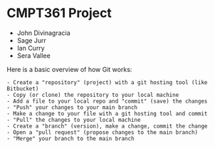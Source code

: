 # CMPT361 Project

- John Divinagracia	
- Sage Jurr	
- Ian Curry	
- Sera Vallee

Here is a basic overview of how Git works:

    - Create a "repository" (project) with a git hosting tool (like Bitbucket)
    - Copy (or clone) the repository to your local machine
    - Add a file to your local repo and "commit" (save) the changes
    - "Push" your changes to your main branch
    - Make a change to your file with a git hosting tool and commit
    - "Pull" the changes to your local machine
    - Create a "branch" (version), make a change, commit the change
    - Open a "pull request" (propose changes to the main branch)
    - "Merge" your branch to the main branch

